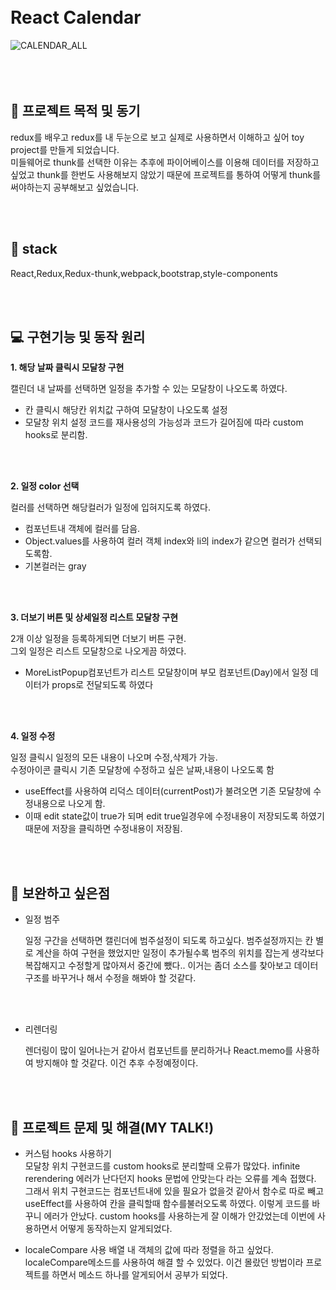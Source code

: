 <br>
<br>

# React Calendar

![CALENDAR_ALL](https://user-images.githubusercontent.com/28029685/134292930-ea7d80b2-72e0-4210-a919-8f76181d9a0e.gif)
<br>
<br>
<br>
<br>

## &#127912; 프로젝트 목적 및 동기

redux를 배우고 redux를 내 두눈으로 보고 실제로 사용하면서 이해하고 싶어 toy project를 만들게 되었습니다. </br>
미들웨어로 thunk를 선택한 이유는 추후에 파이어베이스를 이용해 데이터를 저장하고 싶었고 thunk를 한번도 사용해보지 않았기 때문에 프로젝트를 통하여 어떻게 thunk를 써야하는지 공부해보고 싶었습니다.

<br>
<br>

## 👀 stack

React,Redux,Redux-thunk,webpack,bootstrap,style-components

<br>
<br>

## 💻 구현기능 및 동작 원리

**1. 해당 날짜 클릭시 모달창 구현**</br>

캘린더 내 날짜를 선택하면 일정을 추가할 수 있는 모달창이 나오도록 하였다.

- 칸 클릭시 해당칸 위치값 구하여 모달창이 나오도록 설정
- 모달창 위치 설정 코드를 재사용성의 가능성과 코드가 길어짐에 따라 custom hooks로 분리함.

<br>
<br>

**2. 일정 color 선택**

컬러를 선택하면 해당컬러가 일정에 입혀지도록 하였다.

- 컴포넌트내 객체에 컬러를 담음.
- Object.values를 사용하여 컬러 객체 index와 li의 index가 같으면 컬러가 선택되도록함.
- 기본컬러는 gray

<br>
<br>

**3. 더보기 버튼 및 상세일정 리스트 모달창 구현**

2개 이상 일정을 등록하게되면 더보기 버튼 구현. </br>
그외 일정은 리스트 모달창으로 나오게끔 하였다.

- MoreListPopup컴포넌트가 리스트 모달창이며 부모 컴포넌트(Day)에서 일정 데이터가 props로 전달되도록 하였다

<br>
<br>

**4. 일정 수정**

일정 클릭시 일정의 모든 내용이 나오며 수정,삭제가 가능. </br>
수정아이콘 클릭시 기존 모달창에 수정하고 싶은 날짜,내용이 나오도록 함

- useEffect를 사용하여 리덕스 데이터(currentPost)가 불려오면 기존 모달창에 수정내용으로 나오게 함.
- 이때 edit state값이 true가 되며 edit true일경우에 수정내용이 저장되도록 하였기 때문에 저장을 클릭하면 수정내용이 저장됨.

<br>
<br>

## 🔨 보완하고 싶은점

- 일정 범주</br>

  일정 구간을 선택하면 캘린더에 범주설정이 되도록 하고싶다.
  범주설정까지는 칸 별로 계산을 하여 구현을 했었지만 일정이 추가될수록 범주의 위치를 잡는게 생각보다 복잡해지고 수정할게 많아져서 중간에 뺐다..
  이거는 좀더 소스를 찾아보고 데이터구조를 바꾸거나 해서 수정을 해봐야 할 것같다.

  <br>
  <br>

- 리렌더링

  렌더링이 많이 일어나는거 같아서 컴포넌트를 분리하거나 React.memo를 사용하여 방지해야 할 것같다.
  이건 추후 수정예정이다.

<br>
<br>

## 🤷 프로젝트 문제 및 해결(MY TALK!)

- 커스텀 hooks 사용하기 </br>
  모달창 위치 구현코드를 custom hooks로 분리할때 오류가 많았다. infinite rerendering 에러가 난다던지 hooks 문법에 안맞는다 라는 오류를 계속 접했다.
  그래서 위치 구현코드는 컴포넌트내에 있을 필요가 없을것 같아서 함수로 따로 빼고 useEffect를 사용하여 칸을 클릭할때 함수를불러오도록 하였다.
  이렇게 코드를 바꾸니 에러가 안났다. custom hooks를 사용하는게 잘 이해가 안갔었는데 이번에 사용하면서 어떻게 동작하는지 알게되었다.

- localeCompare 사용
  배열 내 객체의 값에 따라 정렬을 하고 싶었다. localeCompare메소드를 사용하여 해결 할 수 있었다. 이건 몰랐던 방법이라 프로젝트를 하면서 메소드 하나를 알게되어서 공부가 되었다.

